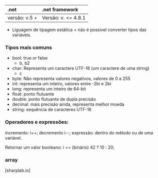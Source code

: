 | .net | .net framework |
|  :-----| :----------|
| versão: v.5 + | Versão: v. <= 4.8.1 |

- Liguagem de tipagem estática = não é possivel converter tipos das variáveis. 

### Tipos mais comuns
- bool: true or false
    - b, b2
- char: Representa um caractere UTF-16 (um caractere de uma string)
    - c
- byte: Não representa valores negativos, valores de 0 a 255
- int: representa um inteiro, valores entre -2bi e 2bi
- long: representa um inteiro de 64-bit
- float: ponto flutuante
- double: ponto flutuante de dupla precisão
- decimal: mais precisão ainda, representa melhor moeda
- string: sequência de caracteres UTF-16

### Operadores e expressões:

incremento: i++;
decremento i--;
expressão: dentro do método ou de uma variável.

Retornar um valor booleano:
i == (binário) 42 ? 10 : 20; 

### array
[sharplab.io]